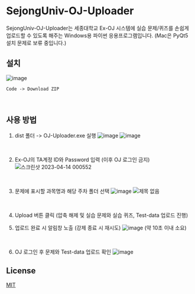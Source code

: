 # SejongUniv-OJ-Uploader

SejongUniv-OJ-Uploader는 세종대학교 Ex-OJ 시스템에 실습 문제/퀴즈를 손쉽게 업로드할 수 있도록 해주는 Windows용 파이썬 응용프로그램입니다. (Mac은 PyQt5 설치 문제로 보류 중입니다.)

## 설치

![image](https://user-images.githubusercontent.com/30895117/231202852-149450ce-d7c9-4252-9817-fd4bde58b431.png)

`Code -> Download ZIP`

<br>

## 사용 방법

1. dist 폴더 -> OJ-Uploader.exe 실행
![image](https://user-images.githubusercontent.com/30895117/231800104-391b57aa-9e50-4285-95c6-e6a88bd54d93.png)
![image](https://user-images.githubusercontent.com/30895117/231802318-da3c6b3b-7a71-4fe7-9fd8-f3da3a01657e.png)

<br>

2. Ex-OJ의 TA계정 ID와 Password 입력 (이후 OJ 로그인 금지)
![스크린샷 2023-04-14 000552](https://user-images.githubusercontent.com/30895117/231802961-f1afea59-b8a4-4d5f-ad9a-0be3d98fa874.png)

<br>

3. 문제에 표시할 과목명과 해당 주차 폴더 선택
![image](https://user-images.githubusercontent.com/30895117/231803506-4de6dc84-b305-4936-8955-417f6ca4e342.png)
![제목 없음](https://user-images.githubusercontent.com/30895117/231803993-8dbb0bbd-ce3f-42c6-bea8-356a19c20db4.png)

<br>

4. Upload 버튼 클릭 (압축 해제 및 실습 문제와 실습 퀴즈, Test-data 업로드 진행)

5. 업로드 완료 시 알림창 노출 (강제 종료 시 재시도)
![image](https://user-images.githubusercontent.com/30895117/231805731-326bbcfd-a47c-4c74-a4d8-ec8ecccc4789.png)
(약 10초 이내 소요)

<br>

6. OJ 로그인 후 문제와 Test-data 업로드 확인
![image](https://user-images.githubusercontent.com/30895117/231806232-45f5c477-432e-4d9b-9ac9-855ecaf4bb68.png)

## License

[MIT](https://choosealicense.com/licenses/mit/)
